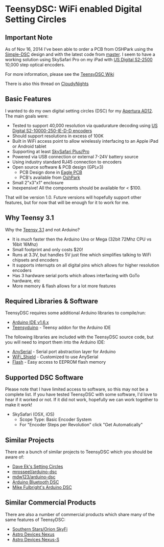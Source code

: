 # TeensyDSC: WiFi enabled Digital Setting Circles

## Important Note

As of Nov 16, 2014 I've been able to order a PCB from OSHPark using the 
[Simple-DSC](https://github.com/synfinatic/teensy-dsc/tree/simple-dsc/eagle)
design and with the latest code from 
[master](https://github.com/synfinatic/teensy-dsc/commit/1c4c6b0b567ba3cc21cd7ba83029384eee6130e7).
I seem to have a working solution using SkySafari Pro on my iPad with 
[US Digital S2-2500](http://www.usdigital.com/products/encoders/incremental/rotary/shaft/S2)
10,000 step optical encoders.

For more information, please see the [TeensyDSC Wiki](https://github.com/synfinatic/teensy-dsc/wiki)

There is also this thread on [CloudyNights](http://www.cloudynights.com/topic/482436-yet-another-diy-digital-setting-circles-project-teensydsc/)

## Basic Features
I wanted to do my own digital setting circles (DSC) for my 
[Apertura AD12](http://www.opticsmart.com/telescopes/dobsonian-telescopes/apertura-ad12-dobsonian-reflector-telescope.html).
The main goals were:

 * Tested to support 40,000 resolution via quadurature decoding using [US Digital S2-10000-250-IE-D-D encoders](http://usdigital.com/products/encoders/incremental/rotary/shaft/S2)
 * Should support resolutions in excess of 100K
 * Built in WiFi access point to allow wirelessly interfacing to an Apple iPad or Android tablet
 * Supporting at least [SkySafari Plus/Pro](http://www.skysafariastronomy.com/)
 * Powered via USB connection or external 7-24V battery source
 * Using industry standard RJ45 connection to encoders
 * Open source software & PCB design (GPLv3)
    * PCB Design done in [Eagle PCB](http://www.cadsoftusa.com/eagle-pcb-design-software/?language=en)
    * PCB's available from [OshPark](http://www.oshpark.com)
 * Small 2"x3"x1" enclosure
 * Inexpensive!  All the components should be available for < $100.

That will be version 1.0.  Future versions will hopefully support other features,
but for now that will be enough for it to work for me.

## Why Teensy 3.1
Why the [Teensy 3.1](http://pjrc.com/store/teensy31.html) and not Arduino?

 * It is *much* faster then the Arduino Uno or Mega (32bit 72Mhz CPU vs 16bit 16Mhz)
 * Small footprint and only costs $20!
 * Runs at 3.3V, but handles 5V just fine which simplifies talking to WiFi chipsets and encoders
 * It supports interrupts on all digital pins which allows for higher resolution encoders
 * Has 3 hardware serial ports which allows interfacing with GoTo hardware, etc
 * More memory & flash allows for a lot more features

## Required Libraries & Software
TeensyDSC requires some additional Arduino libraries to compile/run:

 * [Arduino IDE v1.6.x](http://arduino.cc/en/Main/Software)
 * [Teensyduino](http://pjrc.com/teensy/td_download.html) - Teensy addon for the Arduino IDE

The following libraries are included with the TeensyDSC source code, but you
will need to import them into the Arduino IDE:

 * [AnySerial](https://github.com/synfinatic/AnySerial) - Serial port abstraction layer for Arduino
 * [WiFi_Shield](https://github.com/synfinatic/WiFi_Shield) - Customized to use AnySerial
 * [Flash](https://github.com/mikalhart/Flash) - Easy access to EEPROM flash memory

## Supported DSC Software
Please note that I have limited access to software, so this may not be a
complete list.  If you have tested TeensyDSC with some software, I'd love
to hear if it worked or not.  If it did not work, hopefully we can work
together to make it work!

 * SkySafari (OSX, iOS)  
   * Scope Type: Basic Encoder System
   * For "Encoder Steps per Revolution" click "Get Automatically"

## Similar Projects
There are a bunch of similar projects to TeensyDSC which you should be aware of:

 * [Dave Ek's Setting Circles](http://eksfiles.net/digital-setting-circles/)
 * [mrosseel/arduino-dsc](https://github.com/mrosseel/arduino-dsc)
 * [mdw123/arduino-dsc](https://github.com/mdw123/arduino-dsc)
 * [Arduino Bluetooth DSC](http://orlygoingthirty.blogspot.com/2012/01/arduino-bluetooth-digital-setting.html)
 * [Mike Fulbright's Arduino DSC](http://msfastro.net/articles/arduinodsc/)

## Similar Commercial Products
There are also a number of commercial products which share many of the same features of TeensyDSC:

 * [Southern Stars/Orion SkyFi](http://www.southernstars.com/products/skyfi/)
 * [Astro Devices Nexus](http://www.astrodevices.com/products/Nexus/Nexus.html)
 * [Astro Devices Nexus-S](http://www.astrodevices.com/products/NexusS/NexusS.html)

